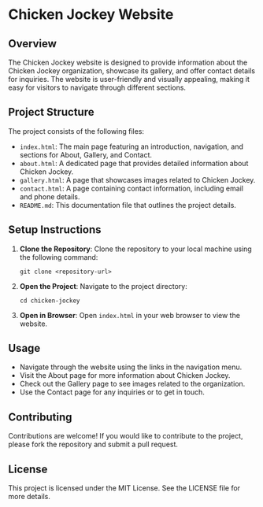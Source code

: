 # Chicken Jockey Website

## Overview
The Chicken Jockey website is designed to provide information about the Chicken Jockey organization, showcase its gallery, and offer contact details for inquiries. The website is user-friendly and visually appealing, making it easy for visitors to navigate through different sections.

## Project Structure
The project consists of the following files:
- `index.html`: The main page featuring an introduction, navigation, and sections for About, Gallery, and Contact.
- `about.html`: A dedicated page that provides detailed information about Chicken Jockey.
- `gallery.html`: A page that showcases images related to Chicken Jockey.
- `contact.html`: A page containing contact information, including email and phone details.
- `README.md`: This documentation file that outlines the project details.

## Setup Instructions
1. **Clone the Repository**: 
   Clone the repository to your local machine using the following command:
   ```
   git clone <repository-url>
   ```

2. **Open the Project**: 
   Navigate to the project directory:
   ```
   cd chicken-jockey
   ```

3. **Open in Browser**: 
   Open `index.html` in your web browser to view the website.

## Usage
- Navigate through the website using the links in the navigation menu.
- Visit the About page for more information about Chicken Jockey.
- Check out the Gallery page to see images related to the organization.
- Use the Contact page for any inquiries or to get in touch.

## Contributing
Contributions are welcome! If you would like to contribute to the project, please fork the repository and submit a pull request.

## License
This project is licensed under the MIT License. See the LICENSE file for more details.